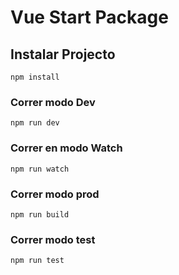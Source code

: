 # Vue Start Package

## Instalar Projecto
```
npm install
```

### Correr modo Dev
```
npm run dev
```

### Correr en modo Watch
```
npm run watch
```

### Correr modo prod
```
npm run build
```

### Correr modo test
```
npm run test
```